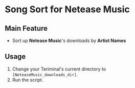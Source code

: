 # Song Sort for Netease Music
## Main Feature
- Sort up **Netease Music**'s downloads by **Artist Names**

## Usage
1. Change your Teriminal's current directory to `[NeteaseMusic_downloads_dir]`.
2. Run the script.